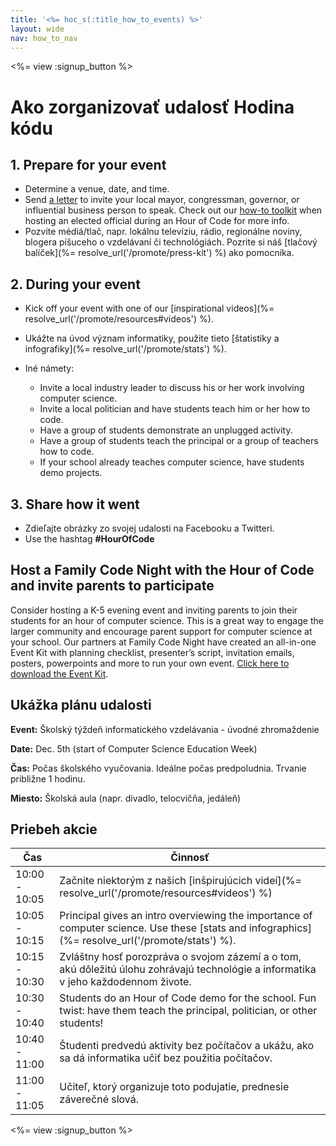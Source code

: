 ```yaml
---
title: '<%= hoc_s(:title_how_to_events) %>'
layout: wide
nav: how_to_nav
---
```

<%= view :signup_button %>

# Ako zorganizovať udalosť Hodina kódu

## 1. Prepare for your event

- Determine a venue, date, and time.
- Send [a letter](https://docs.google.com/a/code.org/document/d/1eP41sKW7y0qq_JvkRIgZK8dWYICaGRZ4CCDETXa78wY/edit) to invite your local mayor, congressman, governor, or influential business person to speak. Check out our [how-to toolkit](%=resolve_url('/files/elected-official.pdf')%) when hosting an elected official during an Hour of Code for more info.
- Pozvite médiá/tlač, napr. lokálnu televíziu, rádio, regionálne noviny, blogera píšuceho o vzdelávaní či technológiách. Pozrite si náš [tlačový balíček](%= resolve_url('/promote/press-kit') %) ako pomocníka.

## 2. During your event

- Kick off your event with one of our [inspirational videos](%= resolve_url('/promote/resources#videos') %).
- Ukážte na úvod význam informatiky, použite tieto [štatistiky a infografiky](%= resolve_url('/promote/stats') %).   
      
    
- Iné námety: 
    - Invite a local industry leader to discuss his or her work involving computer science.
    - Invite a local politician and have students teach him or her how to code.
    - Have a group of students demonstrate an unplugged activity.
    - Have a group of students teach the principal or a group of teachers how to code.
    - If your school already teaches computer science, have students demo projects.

## 3. Share how it went

- Zdieľajte obrázky zo svojej udalosti na Facebooku a Twitteri. 
- Use the hashtag **#HourOfCode**

## Host a Family Code Night with the Hour of Code and invite parents to participate

Consider hosting a K-5 evening event and inviting parents to join their students for an hour of computer science. This is a great way to engage the larger community and encourage parent support for computer science at your school. Our partners at Family Code Night have created an all-in-one Event Kit with planning checklist, presenter’s script, invitation emails, posters, powerpoints and more to run your own event. [Click here to download the Event Kit](http://www.familycodenight.org/DownloadCodeDotOrg.html).

## Ukážka plánu udalosti

**Event:** Školský týždeň informatického vzdelávania - úvodné zhromaždenie

**Date:** Dec. 5th (start of Computer Science Education Week)

**Čas:** Počas školského vyučovania. Ideálne počas predpoludnia. Trvanie približne 1 hodinu.

**Miesto:** Školská aula (napr. divadlo, telocvičňa, jedáleň)   
  


## Priebeh akcie

| Čas           | Činnosť                                                                                                                                          |
| ------------- | ------------------------------------------------------------------------------------------------------------------------------------------------ |
| 10:00 - 10:05 | Začnite niektorým z našich [inšpirujúcich videí](%= resolve_url('/promote/resources#videos') %)                                                  |
| 10:05 - 10:15 | Principal gives an intro overviewing the importance of computer science. Use these [stats and infographics](%= resolve_url('/promote/stats') %). |
| 10:15 - 10:30 | Zvláštny hosť porozpráva o svojom zázemí a o tom, akú dôležitú úlohu zohrávajú technológie a informatika v jeho každodennom živote.              |
| 10:30 - 10:40 | Students do an Hour of Code demo for the school. Fun twist: have them teach the principal, politician, or other students!                        |
| 10:40 - 11:00 | Študenti predvedú aktivity bez počítačov a ukážu, ako sa dá informatika učiť bez použitia počítačov.                                             |
| 11:00 - 11:05 | Učiteľ, ktorý organizuje toto podujatie, prednesie záverečné slová.                                                                              |

<%= view :signup_button %>